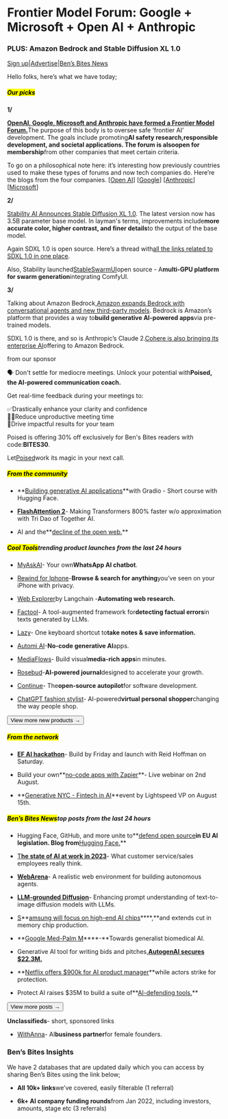 # Frontier Model Forum: Google + Microsoft + Open AI + Anthropic

### PLUS: Amazon Bedrock and Stable Diffusion XL 1.0

[Sign up](https://www.bensbites.co/?utm_source=bensbites\&utm_medium=referral\&utm_campaign=frontier-model-forum-google-microsoft-open-ai-anthropic)|[Advertise](https://sponsor.bensbites.co/?utm_source=bensbites\&utm_medium=referral\&utm_campaign=frontier-model-forum-google-microsoft-open-ai-anthropic)|[Ben’s Bites News](https://news.bensbites.co/?utm_source=bensbites\&utm_medium=referral\&utm_campaign=frontier-model-forum-google-microsoft-open-ai-anthropic)

Hello folks, here’s what we have today;

##### <mark>**Our picks**</mark>

**1/**

[**OpenAI, Google, Microsoft and Anthropic have formed a Frontier Model Forum.**](https://techcrunch.com/2023/07/26/openai-google-microsoft-and-anthropic-form-body-to-oversee-safe-frontier-ai-development/?utm_source=bensbites\&utm_medium=referral\&utm_campaign=frontier-model-forum-google-microsoft-open-ai-anthropic)The purpose of this body is to oversee safe ‘frontier AI’ development. The goals include promoting**AI safety research,**responsible development, and societal applications. The forum is also**open for membership**from other companies that meet certain criteria.

To go on a philosophical note here: it’s interesting how previously countries used to make these types of forums and now tech companies do. Here’re the blogs from the four companies. \[[Open AI](https://openai.com/blog/frontier-model-forum?utm_source=bensbites\&utm_medium=referral\&utm_campaign=frontier-model-forum-google-microsoft-open-ai-anthropic)] \[[Google](https://blog.google/outreach-initiatives/public-policy/google-microsoft-openai-anthropic-frontier-model-forum/?utm_source=bensbites\&utm_medium=referral\&utm_campaign=frontier-model-forum-google-microsoft-open-ai-anthropic)] \[[Anthropic](https://www.anthropic.com/index/frontier-threats-red-teaming-for-ai-safety?utm_source=bensbites\&utm_medium=referral\&utm_campaign=frontier-model-forum-google-microsoft-open-ai-anthropic)] \[[Microsoft](https://blogs.microsoft.com/on-the-issues/2023/07/26/anthropic-google-microsoft-openai-launch-frontier-model-forum/?utm_source=bensbites\&utm_medium=referral\&utm_campaign=frontier-model-forum-google-microsoft-open-ai-anthropic)]

**2/**

[Stability AI Announces Stable Diffusion XL 1.0](https://stability.ai/press-articles/stable-diffusion-xl-1-featured-amazon-aws-bedrock?utm_source=bensbites\&utm_medium=referral\&utm_campaign=frontier-model-forum-google-microsoft-open-ai-anthropic). The latest version now has 3.5B parameter base model. In layman's terms, improvements include**more accurate color, higher contrast, and finer details**to the output of the base model.

Again SDXL 1.0 is open source. Here’s a thread with[all the links related to SDXL 1.0 in one place](https://twitter.com/iscienceluvr/status/1684294331052740609?utm_source=bensbites\&utm_medium=referral\&utm_campaign=frontier-model-forum-google-microsoft-open-ai-anthropic).

Also, Stability launched[StableSwarmUI](https://github.com/Stability-AI/StableSwarmUI?utm_source=bensbites\&utm_medium=referral\&utm_campaign=frontier-model-forum-google-microsoft-open-ai-anthropic)open source - A**multi-GPU platform for swarm generation**integrating ComfyUI.

**3/**

Talking about Amazon Bedrock,[Amazon expands Bedrock with conversational agents and new third-party models](https://techcrunch.com/2023/07/26/amazon-expands-bedrock-with-conversational-agents-and-new-third-party-models/?utm_source=bensbites\&utm_medium=referral\&utm_campaign=frontier-model-forum-google-microsoft-open-ai-anthropic). Bedrock is Amazon’s platform that provides a way to**build generative AI-powered apps**via pre-trained models.

SDXL 1.0 is there, and so is Anthropic’s Claude 2.[Cohere is also bringing its enterprise AI](https://txt.cohere.com/amazon-bedrock/?utm_source=bensbites\&utm_medium=referral\&utm_campaign=frontier-model-forum-google-microsoft-open-ai-anthropic)offering to Amazon Bedrock.

from our sponsor

🗣 Don't settle for mediocre meetings. Unlock your potential with**Poised, the AI-powered communication coach.**

Get real-time feedback during your meetings to:

✅Drastically enhance your clarity and confidence\
🧑‍💻Reduce unproductive meeting time\
👏Drive impactful results for your team

Poised is offering 30% off exclusively for Ben's Bites readers with code:**BITES30**.

Let[Poised](https://app.poised.com/auth/?utm_medium=referral\&utm_source=newsletter\&utm_campaign=bensbites)work its magic in your next call.

##### <mark>**From the community**</mark>

- \*\*[Building generative AI applications](https://www.deeplearning.ai/short-courses/building-generative-ai-applications-with-gradio/?utm_source=bensbites\&utm_medium=referral\&utm_campaign=frontier-model-forum-google-microsoft-open-ai-anthropic)\*\*with Gradio - Short course with Hugging Face.

- **[FlashAttention 2](https://www.latent.space/p/flashattention?utm_source=bensbites\&utm_medium=referral\&utm_campaign=frontier-model-forum-google-microsoft-open-ai-anthropic)**- Making Transformers 800% faster w/o approximation with Tri Dao of Together AI.

- AI and the\*\*[decline of the open web.](https://tanay.substack.com/p/ai-and-the-decline-of-the-open-web?utm_source=bensbites\&utm_medium=referral\&utm_campaign=frontier-model-forum-google-microsoft-open-ai-anthropic)\*\*

##### <mark>**Cool Tools**</mark>trending product launches from the last 24 hours

- [MyAskAI](https://myaskai.com/whatsapp?utm_source=bensbites\&utm_medium=referral\&utm_campaign=frontier-model-forum-google-microsoft-open-ai-anthropic)- Your own**WhatsApp AI chatbot**.

- [Rewind for Iphone](https://apps.apple.com/us/app/rewind-truly-personalized-ai/id6449795815?utm_source=bensbites\&utm_medium=referral\&utm_campaign=frontier-model-forum-google-microsoft-open-ai-anthropic)-**Browse & search for anything**you’ve seen on your iPhone with privacy.

- [Web Explorer](https://blog.langchain.dev/automating-web-research/?utm_source=bensbites\&utm_medium=referral\&utm_campaign=frontier-model-forum-google-microsoft-open-ai-anthropic)by Langchain -**Automating web research.**

- [Factool](https://github.com/GAIR-NLP/factool?utm_source=bensbites\&utm_medium=referral\&utm_campaign=frontier-model-forum-google-microsoft-open-ai-anthropic)- A tool-augmented framework for**detecting factual errors**in texts generated by LLMs.

- [Lazy](https://lazy.so/?utm_source=bensbites\&utm_medium=referral\&utm_campaign=frontier-model-forum-google-microsoft-open-ai-anthropic)- One keyboard shortcut to**take notes & save information.**

- [Automi AI](https://www.automi.ai/?utm_source=bensbites\&utm_medium=referral\&utm_campaign=frontier-model-forum-google-microsoft-open-ai-anthropic)-**No-code generative AI**apps.

- [MediaFlows](https://www.home.mediaflows.cloudinary.com/?utm_source=bensbites\&utm_medium=referral\&utm_campaign=frontier-model-forum-google-microsoft-open-ai-anthropic)- Build visual**media-rich apps**in minutes.

- [Rosebud](https://www.rosebud.app/?utm_source=bensbites\&utm_medium=referral\&utm_campaign=frontier-model-forum-google-microsoft-open-ai-anthropic)-**AI-powered journal**designed to accelerate your growth.

- [Continue](https://github.com/continuedev/continue?utm_source=bensbites\&utm_medium=referral\&utm_campaign=frontier-model-forum-google-microsoft-open-ai-anthropic)- The**open-source autopilot**for software development.

- [ChatGPT fashion stylist](https://yesplz.ai/product-discovery/gpt_fashion_stylist.html?utm_source=bensbites\&utm_medium=referral\&utm_campaign=frontier-model-forum-google-microsoft-open-ai-anthropic)- AI-powered**virtual personal shopper**changing the way people shop.

[<button>View more new products →</button>](https://news.bensbites.co/tags/show?utm_source=bensbites\&utm_medium=referral\&utm_campaign=frontier-model-forum-google-microsoft-open-ai-anthropic)

##### <mark>**From the network**</mark>

- **[EF AI hackathon](https://lu.ma/z2w5gfpi?utm_source=bensbites\&utm_medium=referral\&utm_campaign=frontier-model-forum-google-microsoft-open-ai-anthropic)**- Build by Friday and launch with Reid Hoffman on Saturday.

- Build your own\*\*[no-code apps with Zapier](https://zapier.com/resources/webinar/build-no-code-apps?utm_source=bensbites\&utm_medium=referral\&utm_campaign=frontier-model-forum-google-microsoft-open-ai-anthropic)\*\*- Live webinar on 2nd August.

- \*\*[Generative NYC - Fintech in AI](https://generativenycfintech0815.splashthat.com/?utm_source=bensbites\&utm_medium=referral\&utm_campaign=frontier-model-forum-google-microsoft-open-ai-anthropic)\*\*event by Lightspeed VP on August 15th.

##### <mark>**Ben’s Bites News**</mark>top posts from the last 24 hours

- Hugging Face, GitHub, and more unite to\*\*[defend open source](https://venturebeat.com/ai/hugging-face-github-and-more-unite-to-defend-open-source-in-eu-ai-legislation/?utm_source=bensbites\&utm_medium=referral\&utm_campaign=frontier-model-forum-google-microsoft-open-ai-anthropic)**in EU AI legislation. Blog from**[Hugging Face.](https://huggingface.co/blog/eu-ai-act-oss?utm_source=bensbites\&utm_medium=referral\&utm_campaign=frontier-model-forum-google-microsoft-open-ai-anthropic)\*\*

- [T](https://www.dialpad.com/blog/ai-at-work-report/?utm_source=bensbites\&utm_medium=referral\&utm_campaign=frontier-model-forum-google-microsoft-open-ai-anthropic)**[he state of AI at work in 2023](https://www.dialpad.com/blog/ai-at-work-report/?utm_source=bensbites\&utm_medium=referral\&utm_campaign=frontier-model-forum-google-microsoft-open-ai-anthropic)**- What customer service/sales employees really think.

- **[WebArena](https://huggingface.co/papers/2307.13854?utm_source=bensbites\&utm_medium=referral\&utm_campaign=frontier-model-forum-google-microsoft-open-ai-anthropic)**- A realistic web environment for building autonomous agents.

- **[LLM-grounded Diffusion](https://huggingface.co/papers/2305.13655?utm_source=bensbites\&utm_medium=referral\&utm_campaign=frontier-model-forum-google-microsoft-open-ai-anthropic)**- Enhancing prompt understanding of text-to-image diffusion models with LLMs.

- [S](https://techcrunch.com/2023/07/27/samsung-extends-cut-in-memory-chip-production-will-focus-on-high-end-ai-chips-instead/?utm_source=bensbites\&utm_medium=referral\&utm_campaign=frontier-model-forum-google-microsoft-open-ai-anthropic)\*\*[amsung will focus on high-end AI chips](https://techcrunch.com/2023/07/27/samsung-extends-cut-in-memory-chip-production-will-focus-on-high-end-ai-chips-instead/?utm_source=bensbites\&utm_medium=referral\&utm_campaign=frontier-model-forum-google-microsoft-open-ai-anthropic)\*\*\*\*,\*\*and extends cut in memory chip production.

- \*\*[Google Med-Palm M](https://arxiv.org/abs/2307.14334?utm_source=bensbites\&utm_medium=referral\&utm_campaign=frontier-model-forum-google-microsoft-open-ai-anthropic)\*\*\*\*-\*\*Towards generalist biomedical AI.

- Generative AI tool for writing bids and pitches,**[AutogenAI secures $22.3M.](https://techcrunch.com/2023/07/26/autogenai-a-generative-ai-tool-for-writing-bids-and-pitches-secures-22-3m/?utm_source=bensbites\&utm_medium=referral\&utm_campaign=frontier-model-forum-google-microsoft-open-ai-anthropic)**

- \*\*[Netflix offers $900k for AI product manager](https://www.theregister.com/2023/07/26/netflix_ai_manager/?utm_source=bensbites\&utm_medium=referral\&utm_campaign=frontier-model-forum-google-microsoft-open-ai-anthropic)\*\*while actors strike for protection.

- Protect AI raises $35M to build a suite of\*\*[AI-defending tools.](https://techcrunch.com/2023/07/26/protect-ai-raises-35m-to-build-a-suite-of-ai-defending-tools/?utm_source=bensbites\&utm_medium=referral\&utm_campaign=frontier-model-forum-google-microsoft-open-ai-anthropic)\*\*

[<button>View more posts →</button>](https://news.bensbites.co/tags/news/trending?utm_source=bensbites\&utm_medium=referral\&utm_campaign=frontier-model-forum-google-microsoft-open-ai-anthropic)

**Unclassifieds**- short, sponsored links

- [WithAnna](https://withanna.ai/?utm_source=bbs\&utm_medium=newsletter\&utm_campaign=unclassified\&utm_id=BBJuly23)- AI**business partner**for female founders.

### Ben’s Bites Insights

We have 2 databases that are updated daily which you can access by sharing Ben’s Bites using the link below;

- **All 10k+ links**we’ve covered, easily filterable (1 referral)

- **6k+ AI company funding rounds**from Jan 2022, including investors, amounts, stage etc (3 referrals)

